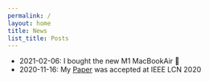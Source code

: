 ```yaml
---
permalink: /
layout: home
title: News
list_title: Posts
---
```


- 2021-02-06: I bought the new M1 MacBookAir 🎉 
- 2020-11-16: My [Paper](https://www.computer.org/csdl/proceedings-article/lcn/2020/09314855/1qpzudL7tLi) was accepted at IEEE LCN 2020